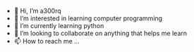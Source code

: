 - 👋 Hi, I’m a300rq
- 👀 I’m interested in learning computer programming
- 🌱 I’m currently learning python
- 💞️ I’m looking to collaborate on anything that helps me learn
- 📫 How to reach me ...

<!---
a300rq/a300rq is a ✨ special ✨ repository because its `README.md` (this file) appears on your GitHub profile.
You can click the Preview link to take a look at your changes.
--->
